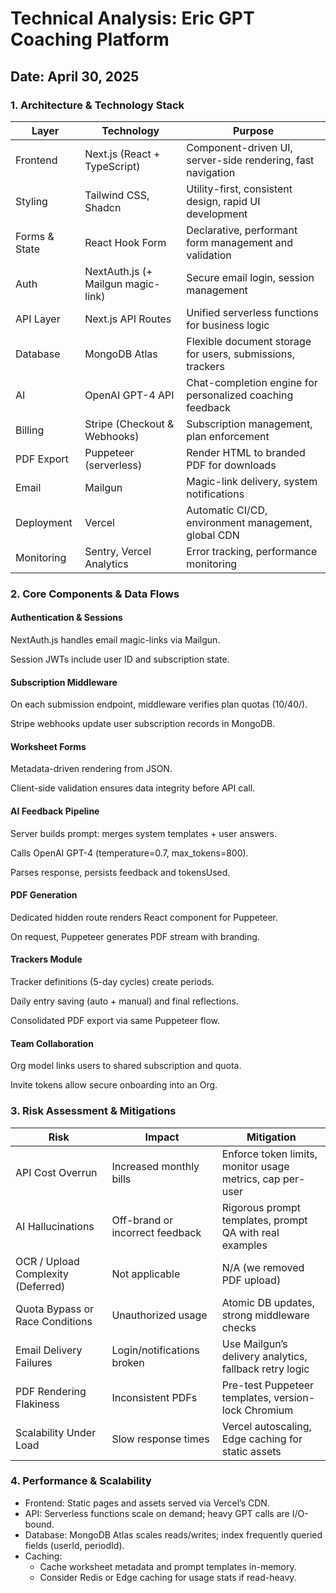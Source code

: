# Technical Analysis: Eric GPT Coaching Platform
## Date: April 30, 2025

### 1. Architecture & Technology Stack

| Layer | Technology | Purpose |
| --- | --- | --- |
| Frontend | Next.js (React + TypeScript) | Component-driven UI, server-side rendering, fast navigation |
| Styling | Tailwind CSS, Shadcn | Utility-first, consistent design, rapid UI development |
| Forms & State | React Hook Form | Declarative, performant form management and validation |
| Auth | NextAuth.js (+ Mailgun magic-link) | Secure email login, session management |
| API Layer | Next.js API Routes | Unified serverless functions for business logic |
| Database | MongoDB Atlas | Flexible document storage for users, submissions, trackers |
| AI | OpenAI GPT-4 API | Chat-completion engine for personalized coaching feedback |
| Billing | Stripe (Checkout & Webhooks) | Subscription management, plan enforcement |
| PDF Export | Puppeteer (serverless) | Render HTML to branded PDF for downloads |
| Email | Mailgun | Magic-link delivery, system notifications |
| Deployment | Vercel | Automatic CI/CD, environment management, global CDN |
| Monitoring | Sentry, Vercel Analytics | Error tracking, performance monitoring |

### 2. Core Components & Data Flows

#### Authentication & Sessions

NextAuth.js handles email magic-links via Mailgun.

Session JWTs include user ID and subscription state.

#### Subscription Middleware

On each submission endpoint, middleware verifies plan quotas (10/40/).

Stripe webhooks update user subscription records in MongoDB.

#### Worksheet Forms

Metadata-driven rendering from JSON.

Client-side validation ensures data integrity before API call.

#### AI Feedback Pipeline

Server builds prompt: merges system templates + user answers.

Calls OpenAI GPT-4 (temperature=0.7, max_tokens=800).

Parses response, persists feedback and tokensUsed.

#### PDF Generation

Dedicated hidden route renders React component for Puppeteer.

On request, Puppeteer generates PDF stream with branding.

#### Trackers Module

Tracker definitions (5-day cycles) create periods.

Daily entry saving (auto + manual) and final reflections.

Consolidated PDF export via same Puppeteer flow.

#### Team Collaboration

Org model links users to shared subscription and quota.

Invite tokens allow secure onboarding into an Org.

### 3. Risk Assessment & Mitigations

| Risk | Impact | Mitigation |
| --- | --- | --- |
| API Cost Overrun | Increased monthly bills | Enforce token limits, monitor usage metrics, cap per-user |
| AI Hallucinations | Off-brand or incorrect feedback | Rigorous prompt templates, prompt QA with real examples |
| OCR / Upload Complexity (Deferred) | Not applicable | N/A (we removed PDF upload) |
| Quota Bypass or Race Conditions | Unauthorized usage | Atomic DB updates, strong middleware checks |
| Email Delivery Failures | Login/notifications broken | Use Mailgun’s delivery analytics, fallback retry logic |
| PDF Rendering Flakiness | Inconsistent PDFs | Pre-test Puppeteer templates, version-lock Chromium |
| Scalability Under Load | Slow response times | Vercel autoscaling, Edge caching for static assets |

### 4. Performance & Scalability

* Frontend: Static pages and assets served via Vercel’s CDN.
* API: Serverless functions scale on demand; heavy GPT calls are I/O-bound.
* Database: MongoDB Atlas scales reads/writes; index frequently queried fields (userId, periodId).
* Caching:
	+ Cache worksheet metadata and prompt templates in-memory.
	+ Consider Redis or Edge caching for usage stats if read-heavy.